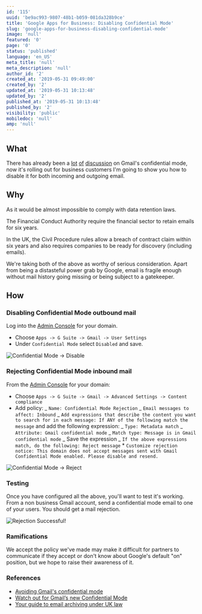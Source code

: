 ```yaml
---
id: '115'
uuid: 'be9ac993-9807-48b1-b059-081da328b9ce'
title: 'Google Apps for Business: Disabling Confidential Mode'
slug: 'google-apps-for-business-disabling-confidential-mode'
image: 'null'
featured: '0'
page: '0'
status: 'published'
language: 'en_US'
meta_title: 'null'
meta_description: 'null'
author_id: '2'
created_at: '2019-05-31 09:49:00'
created_by: '2'
updated_at: '2019-05-31 10:13:48'
updated_by: '2'
published_at: '2019-05-31 10:13:48'
published_by: '2'
visibility: 'public'
mobiledoc: 'null'
amp: 'null'
---
```


## What

There has already been a [lot](https://www.computerworld.com/article/3272247/watch-out-for-gmail-s-new-confidential-mode.html) [of](https://yro.slashdot.org/story/19/05/29/2240231/gmails-confidential-mode-will-be-on-by-default-for-g-suite-users-starting-june-25th) [discussion](https://gsuiteupdates.googleblog.com/2019/05/gmail-confidential-mode-launching-on-by.html) on Gmail's confidential mode, now it's rolling out for business customers I'm going to show you how to disable it for both incoming and outgoing email.

## Why

As it would be almost impossible to comply with data retention laws.

The Financial Conduct Authority require the financial sector to retain emails for six years.

In the UK, the Civil Procedure rules allow a breach of contract claim within six years and also requires companies to be ready for discovery (including emails).

We're taking both of the above as worthy of serious consideration. Apart from being a distasteful power grab by Google, email is fragile enough without mail history going missing or being subject to a gatekeeper.

## How

### Disabling Confidential Mode outbound mail

Log into the [Admin Console](https://gsuite.google.com/) for your domain.

- Choose `Apps -> G Suite -> Gmail -> User Settings`
- Under `Confidential Mode` select `Disabled` and save.

![Confidential Mode -> Disable](/content/images/2019/05/user-confidential-mode.png)

### Rejecting Confidential Mode inbound mail

From the [Admin Console](https://gsuite.google.com/) for your domain:

- Choose `Apps -> G Suite -> Gmail -> Advanced Settings -> Content compliance`
- Add policy:
  _ `Name: Confidential Mode Rejection`
  _ `Email messages to affect: Inbound`
  _ `Add expressions that describe the content you want to search for in each message: If ANY of the following match the message` and add the following expression:
  _ `Type: Metadata match`
  _ `Attribute: Gmail confidential mode`
  _ `Match type: Message is in Gmail confidential mode`
  _ Save the expression
  _ `If the above expressions match, do the following: Reject message` \* `Customize rejection notice: This domain does not accept messages sent with Gmail Confidential Mode enabled. Please disable and resend.`

![Confidential Mode -> Reject](/content/images/2019/05/reject-confidential-mode.png)

### Testing

Once you have configured all the above, you'll want to test it's working. From a non business Gmail account, send a confidential mode email to one of your users. You should get a mail rejection.

![Rejection Successful!](/content/images/2019/05/confidential-mode-rejection-successful-1.png)

### Ramifications

We accept the policy we've made may make it difficult for partners to communicate if they accept or don't know about Google's default "on" position, but we hope to raise their awareness of it.

### References

- [Avoiding Gmail's confidential mode](https://pgsnake.blogspot.com/2019/05/avoiding-gmails-confidential-mode.html)
- [Watch out for Gmail’s new Confidential Mode](https://www.computerworld.com/article/3272247/watch-out-for-gmail-s-new-confidential-mode.html)
- [Your guide to email archiving under UK law](https://www.solarwindsmsp.com/blog/your-guide-to-email-archiving-under-uk-law)

